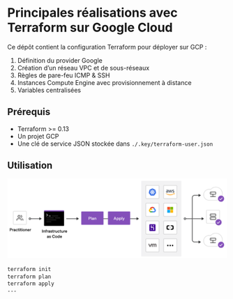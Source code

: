# Principales réalisations avec Terraform sur Google Cloud

Ce dépôt contient la configuration Terraform pour déployer sur GCP :
1. Définition du provider Google  
2. Création d’un réseau VPC et de sous-réseaux  
3. Règles de pare-feu ICMP & SSH  
4. Instances Compute Engine avec provisionnement à distance  
5. Variables centralisées  

## Prérequis

- Terraform >= 0.13  
- Un projet GCP   
- Une clé de service JSON stockée dans `./.key/terraform-user.json`  

## Utilisation


![terraform](./capture/Terraform.png)


```bash
terraform init
terraform plan
terraform apply
---
